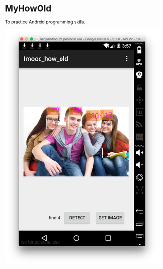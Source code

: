 # MyHowOld
To practice Android programming skills.

![截图](https://raw.githubusercontent.com/wuqifu/MyHowOld/master/screen-shots/screen1.png)
